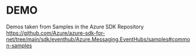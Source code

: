 # DEMO 

Demos taken from Samples in the Azure SDK Repository https://github.com/Azure/azure-sdk-for-net/tree/main/sdk/eventhub/Azure.Messaging.EventHubs/samples#common-samples 